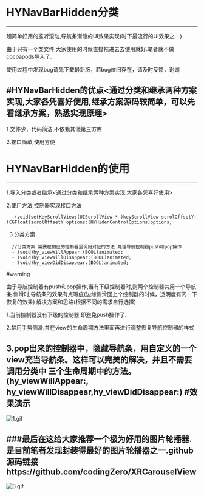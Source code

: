 # HYNavBarHidden分类
---

超简单好用的监听滚动,导航条渐隐的UI效果实现(时下最流行的UI效果之一)

由于只有一个类文件,大家使用的时候直接拖进去去使用就好.笔者就不做cocoapods导入了.

使用过程中发现bug请先下载最新版，若bug依旧存在，请及时反馈，谢谢


#HYNavBarHidden的优点<通过分类和继承两种方案实现,大家各凭喜好使用,继承方案源码较简单，可以先看继承方案，熟悉实现原理>
---
1.文件少，代码简洁,不依赖其他第三方库

2.接口简单,使用方便

# HYNavBarHidden的使用
---
1.导入分类或者继承<通过分类和继承两种方案实现,大家各凭喜好使用>

2.使用方法,控制器实现接口方法

      -(void)setKeyScrollView:(UIScrollView * )keyScrollView scrolOffsetY:(CGFloat)scrolOffsetY options:(HYHidenControlOptions)options;
     
3.分类方案 

      //分类方案 需要在相应的控制器里调用对应的方法 处理导航控制器push和pop操作
      - (void)hy_viewWillAppear:(BOOL)animated;
      - (void)hy_viewWillDisappear:(BOOL)animated;
      - (void)hy_viewDidDisappear:(BOOL)animated;

#warning 

由于导航控制器有push和pop操作,当有下级控制器时,则两个控制器共用一个导航条.侧滑时,导航条的效果有点瑕疵(边缘侧滑回上个控制器的时候，透明度有闪一下恢复的效果)
解决方案和思路(根据不同的需求自行选择)

1.当前控制器没有下级的控制器,即避免push操作了.

2.禁用手势侧滑.并在view的生命周期方法里面再进行调整恢复导航控制器的样式

3.pop出来的控制器中，隐藏导航条，用自定义的一个view充当导航条。这样可以完美的解决，并且不需要调用分类中 三个生命周期中的方法。(hy_viewWillAppear:,
hy_viewWillDisappear,hy_viewDidDisappear:)
#效果演示
---
![1.gif](http://upload-images.jianshu.io/upload_images/1338042-b49f8c85cef44460.gif?imageMogr2/auto-orient/strip)

###最后在这给大家推荐一个极为好用的图片轮播器.是目前笔者发现封装得最好的图片轮播器之一.github源码链接https://github.com/codingZero/XRCarouselView
---
![3.gif](http://upload-images.jianshu.io/upload_images/1338042-3c3b404123db6f3b.gif?imageMogr2/auto-orient/strip)



